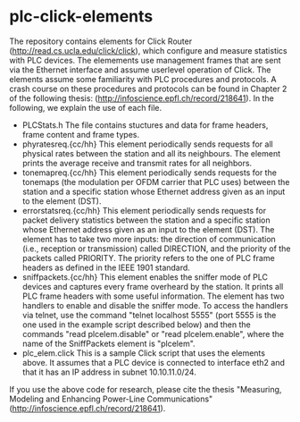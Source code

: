 # plc-click-elements

The repository contains elements for Click Router (http://read.cs.ucla.edu/click/click), which configure and measure statistics with PLC devices. The elemements use management frames that are sent via the Ethernet interface and assume userlevel operation of Click. The elements assume some familiarity with PLC procedures and protocols. A crash course on these procedures and protocols can be found in Chapter 2 of the following thesis: (http://infoscience.epfl.ch/record/218641). In the following, we explain the use of each file.

 - PLCStats.h The file contains stuctures and data for frame headers, frame content and frame types. 
 - phyratesreq.{cc/hh} This element periodically sends requests for all physical rates between the station and all its neighbours. The element prints the average receive and transmit rates for all neighbors.
 - tonemapreq.{cc/hh} This element periodically sends requests for the tonemaps (the modulation per OFDM carrier that PLC uses) between the station and a specific station whose Ethernet address given as an input to the element (DST).
 - errorstatsreq.{cc/hh} This element periodically sends requests for packet delivery statistics between the station and a specific station whose Ethernet address given as an input to the element (DST). The element has to take two more inputs: the direction of communication (i.e., reception or transmission) called DIRECTION, and the priority of the packets called PRIORITY. The priority refers to the one of PLC frame headers as defined in the IEEE 1901 standard.
 - sniffpackets.{cc/hh} This element enables the sniffer mode of PLC devices and captures every frame overheard by the station. It prints all PLC frame headers with some useful information. The element has two handlers to enable and disable the sniffer mode. To access the handlers via telnet, use the command "telnet localhost 5555" (port 5555 is the one used in the example script described below) and then the commands "read plcelem.disable" or "read plcelem.enable", where the name of the SniffPackets element is "plcelem".
 - plc_elem.click This is a sample Click script that uses the elements above. It assumes that a PLC device is connected to interface eth2 and that it has an IP address in subnet 10.10.11.0/24.
 
If you use the above code for research, please cite the thesis "Measuring, Modeling and Enhancing Power-Line Communications" (http://infoscience.epfl.ch/record/218641).


